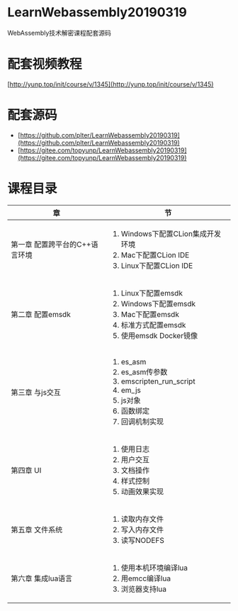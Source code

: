 # LearnWebassembly20190319
WebAssembly技术解密课程配套源码

# 配套视频教程  
[http://yunp.top/init/course/v/1345](http://yunp.top/init/course/v/1345)

# 配套源码 

* [https://github.com/plter/LearnWebassembly20190319](https://github.com/plter/LearnWebassembly20190319)
* [https://gitee.com/topyunp/LearnWebassembly20190319](https://gitee.com/topyunp/LearnWebassembly20190319)

# 课程目录 

| 章 | 节 |
| --- | --- |
| 第一章 配置跨平台的C++语言环境 | <ol><li>Windows下配置CLion集成开发环境</li><li>Mac下配置CLion IDE</li><li>Linux下配置CLion IDE</li></ol> |
| 第二章 配置emsdk | <ol><li>Linux下配置emsdk</li><li>Windows下配置emsdk</li><li>Mac下配置emsdk</li><li>标准方式配置emsdk</li><li>使用emsdk Docker镜像</li></ol> |
| 第三章 与js交互 | <ol><li>es_asm</li><li>es_asm传参数</li><li>emscripten_run_script</li><li>em_js</li><li>js对象</li><li>函数绑定</li><li>回调机制实现</li></ol> |
| 第四章 UI | <ol><li>使用日志</li><li>用户交互</li><li>文档操作</li><li>样式控制</li><li>动画效果实现</li></ol> |
| 第五章 文件系统 | <ol><li>读取内存文件</li><li>写入内存文件</li><li>读写NODEFS</li></ol> |
| 第六章 集成lua语言 | <ol><li>使用本机环境编译lua</li><li>用emcc编译lua</li><li>浏览器支持lua</li></ol> |

